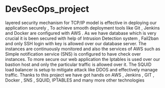# DevSecOps_project
layered security mechanism for TCP/IP model is effective in deploying our application securely , To achieve smooth deployment tools like Git , Jenkins and Docker are configured with AWS . As we have database which is very crucial it is been secured with help of Intrusion Detection system , Fail2ban and only SSH login with key is allowed over our database server. The instances are continuously monitored and also the services of AWS such as Simple notification service (SNS) is configured to have check over instances. To more secure our web application the Iptables is used over our bastion host and only the particular traffic is allowed over it. The SQUID load balancer is setup to mitigate attack like DDOS and effectively manage traffic. Thanks to this project we have got hands on AWS , Jenkins , GIT , Docker , SNS , SQUID, IPTABLES and many more other technologies





